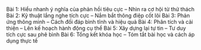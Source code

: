 Bài 1: Hiểu nhanh ý nghĩa của phản hồi tiêu cực – Nhìn ra cơ hội từ thử thách
Bài 2: Kỹ thuật lắng nghe tích cực – Nắm bắt thông điệp cốt lõi
Bài 3: Phản ứng thông minh – Cách đối đáp bình tĩnh và hiệu quả
Bài 4: Phân tích và cải thiện – Lên kế hoạch hành động cụ thể
Bài 5: Xây dựng lại tự tin – Tư duy tích cực sau phê bình
Bài 6: Tổng kết khóa học – Tóm tắt bài học và cách áp dụng thực tế